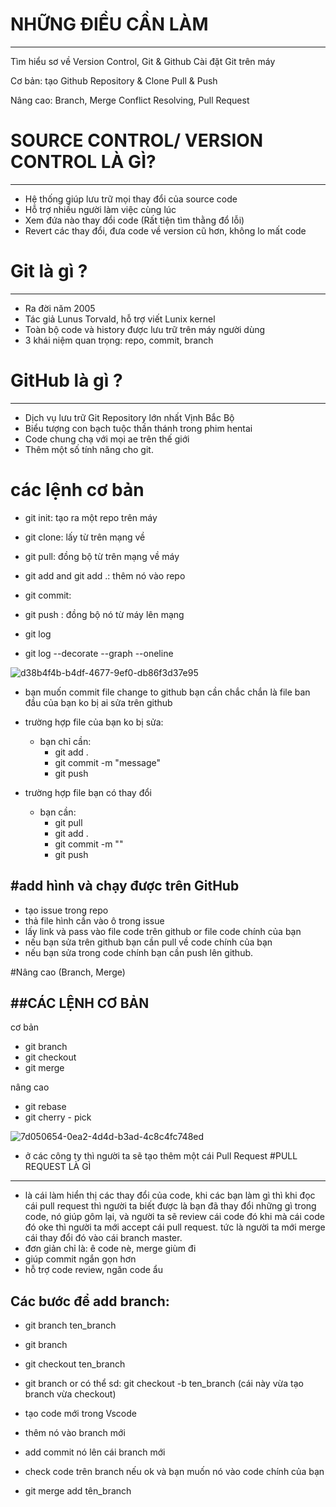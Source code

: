 # NHỮNG ĐIỀU CẦN LÀM

---
Tìm hiểu sơ về Version Control, Git & Github
Cài đặt Git trên máy

Cơ bản: tạo Github Repository & Clone
Pull & Push

Nâng cao: Branch, Merge
Conflict Resolving, Pull Request

# SOURCE CONTROL/ VERSION CONTROL LÀ GÌ?

---

- Hệ thống giúp lưu trữ mọi thay đổi của source code
- Hỗ trợ nhiều người làm việc cùng lúc
- Xem đứa nào thay đổi code (Rất tiện tìm thằng đổ lỗi)
- Revert các thay đổi, đưa code về version cũ hơn, không lo mất code

# Git là gì ?

---

- Ra đời năm 2005
- Tác giả Lunus Torvald, hỗ trợ viết Lunix kernel
- Toàn bộ code và history được lưu trữ trên máy người dùng
- 3 khái niệm quan trọng: repo, commit, branch

# GitHub là gì ?

---

- Dịch vụ lưu trữ Git Repository lớn nhất Vịnh Bắc Bộ
- Biểu tượng con bạch tuộc thần thánh trong phim hentai
- Code chung chạ với mọi ae trên thế giới
- Thêm một số tính năng cho git.

# các lệnh cơ bản

- git init: tạo ra một repo trên máy
- git clone: lấy từ trên mạng về
- git pull: đồng bộ từ trên mạng về máy

- git add and git add .: thêm nó vào repo
- git commit:
- git push : đồng bộ nó từ máy lên mạng

- git log
- git log --decorate --graph --oneline

![d38b4f4b-b4df-4677-9ef0-db86f3d37e95](https://github.com/Nan27Hid/GitHup/assets/135946173/2971d646-b1f6-49c5-88d8-a65115d4ef6b)

- bạn muốn commit file change to github bạn cần chắc chắn là file ban đầu của bạn ko bị ai sửa trên github
- trường hợp file của bạn ko bị sửa:
  - bạn chỉ cần:
    - git add . 
    - git commit -m "message"
    - git push

- trường hợp file bạn có thay đổi 
  - bạn cần:
    - git pull
    - git add . 
    - git commit -m ""
    - git push


#add hình và chạy được trên GitHub
---
- tạo issue trong repo
- thả file hình cần vào ô trong issue
- lấy link và pass vào file code trên github or file code chính của bạn 
- nếu bạn sửa trên github bạn cần pull về code chính của bạn
- nếu bạn sửa trong code chính bạn cần push lên github.

#Nâng cao (Branch, Merge)

##CÁC LỆNH CƠ BẢN
---
cơ bản
  - git branch
  - git checkout
  - git merge

nâng cao
  - git rebase
  - git cherry - pick

![7d050654-0ea2-4d4d-b3ad-4c8c4fc748ed](https://github.com/Nan27Hid/GitHup/assets/135946173/a6426c9c-6d59-4459-932a-0d39276ebd30)


- ở các công ty thì người ta sẽ tạo thêm một cái Pull Request
#PULL REQUEST LÀ GÌ
---
- là cái làm hiển thị các thay đổi của code, khi các bạn làm gì thì khi đọc cái pull request thì người ta biết được là bạn đã thay đổi những gì trong code, nó giúp gôm lại, và người ta sẽ review cái code đó khi mà cái code đó oke thì người ta mới accept cái pull request. tức là người ta mới merge cái thay đổi đó vào cái branch master.
- đơn giản chỉ là: ê code nè, merge giùm đi
- giúp commit ngắn gọn hơn
- hỗ trợ code review, ngăn code ẩu


Các bước để add branch:
---
- git branch ten_branch
- git branch
- git checkout ten_branch
- git branch 
or có thể sd: git checkout -b ten_branch  (cái này vừa tạo branch vừa checkout)

- tạo code mới trong Vscode
- thêm nó vào branch mới
- add commit nó lên cái branch mới
- check code trên branch nếu ok và bạn muốn nó vào code chính của bạn
- git merge add tên_branch
